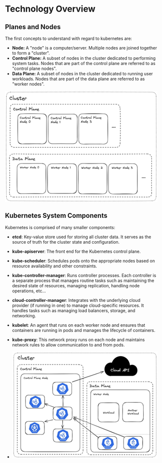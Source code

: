# Technology Overview

## Planes and Nodes

The first concepts to understand with regard to kubernetes are:

- **Node:** A "node" is a computer/server. Multiple nodes are joined together to form a "cluster".
- **Control Plane:** A subset of nodes in the cluster dedicated to performing system tasks. Nodes that are part of the control plane are referred to as "control plane nodes".
- **Data Plane:** A subset of nodes in the cluster dedicated to running user workloads. Nodes that are part of the data plane are referred to as "worker nodes".

![control-and-data-planes](readme-assets/control-and-data-planes.jpg)

## Kubernetes System Components

Kubernetes is comprised of many smaller components:

- **etcd**: Key-value store used for storing all cluster data. It serves as the source of truth for the cluster state and configuration.

- **kube-apiserver**: The front end for the Kubernetes control plane.

- **kube-scheduler**: Schedules pods onto the appropriate nodes based on resource availability and other constraints.

- **kube-controller-manager**: Runs controller processes. Each controller is a separate process that manages routine tasks such as maintaining the desired state of resources, managing replication, handling node operations, etc...

- **cloud-controller-manager**: Integrates with the underlying cloud provider (if running in one) to manage cloud-specific resources. It handles tasks such as managing load balancers, storage, and networking.

- **kubelet**: An agent that runs on each worker node and ensures that containers are running in pods and manages the lifecycle of containers.

- **kube-proxy**: This network proxy runs on each node and maintains network rules to allow communication to and from pods.

- ![k8s-architecture](readme-assets/k8s-architecture.jpg)
